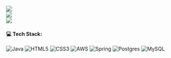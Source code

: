 
![](https://github-readme-stats.vercel.app/api?username=ysebo&theme=radical&hide_border=false&include_all_commits=false&count_private=true)<br/>
![](https://github-readme-streak-stats.herokuapp.com/?user=ysebo&theme=radical&hide_border=false)<br/>
![](https://github-readme-stats.vercel.app/api/top-langs/?username=ysebo&theme=radical&hide_border=false&include_all_commits=false&count_private=true&layout=compact)

#### 💻 Tech Stack:
![Java](https://img.shields.io/badge/java-%23ED8B00.svg?style=for-the-badge&logo=openjdk&logoColor=white) ![HTML5](https://img.shields.io/badge/html5-%23E34F26.svg?style=for-the-badge&logo=html5&logoColor=white) ![CSS3](https://img.shields.io/badge/css3-%231572B6.svg?style=for-the-badge&logo=css3&logoColor=white) ![AWS](https://img.shields.io/badge/AWS-%23FF9900.svg?style=for-the-badge&logo=amazon-aws&logoColor=white) ![Spring](https://img.shields.io/badge/spring-%236DB33F.svg?style=for-the-badge&logo=spring&logoColor=white) ![Postgres](https://img.shields.io/badge/postgres-%23316192.svg?style=for-the-badge&logo=postgresql&logoColor=white) ![MySQL](https://img.shields.io/badge/mysql-4479A1.svg?style=for-the-badge&logo=mysql&logoColor=white)




